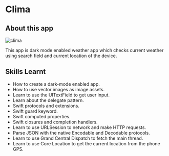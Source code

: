 


#  Clima
## About this app
![clima](https://github.com/nitishpoonia/weatherApp/assets/56960128/04725d85-3c36-4dcc-a3f9-7f5c06bee6e7)

This app is dark mode enabled weather app which checks current weather using search field and current location of the device.

## Skills Learnt


* How to create a dark-mode enabled app.
* How to use vector images as image assets.
* Learn to use the UITextField to get user input. 
* Learn about the delegate pattern.
* Swift protocols and extensions. 
* Swift guard keyword. 
* Swift computed properties.
* Swift closures and completion handlers.
* Learn to use URLSession to network and make HTTP requests.
* Parse JSON with the native Encodable and Decodable protocols. 
* Learn to use Grand Central Dispatch to fetch the main thread.
* Learn to use Core Location to get the current location from the phone GPS. 




